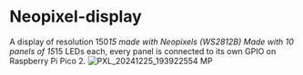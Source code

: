 # Neopixel-display
A display of resolution 150*15 made with Neopixels (WS2812B)
Made with 10 panels of 15*15 LEDs each, every panel is connected to its own GPIO on Raspberry Pi Pico 2.
![PXL_20241225_193922554 MP](https://github.com/user-attachments/assets/8aca924c-1381-4ade-86ab-5be7923151be)
